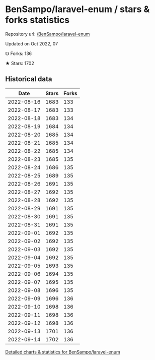 # BenSampo/laravel-enum / stars & forks statistics

Repository url: [/BenSampo/laravel-enum](https://github.com/BenSampo/laravel-enum)

Updated on Oct 2022, 07

☋ Forks: 136

★ Stars: 1702

## Historical data
| Date | Stars | Forks |
|------|-------|-------|
| 2022-08-16 | 1683 | 133 | 
| 2022-08-17 | 1683 | 133 | 
| 2022-08-18 | 1683 | 134 | 
| 2022-08-19 | 1684 | 134 | 
| 2022-08-20 | 1685 | 134 | 
| 2022-08-21 | 1685 | 134 | 
| 2022-08-22 | 1685 | 134 | 
| 2022-08-23 | 1685 | 135 | 
| 2022-08-24 | 1686 | 135 | 
| 2022-08-25 | 1689 | 135 | 
| 2022-08-26 | 1691 | 135 | 
| 2022-08-27 | 1692 | 135 | 
| 2022-08-28 | 1692 | 135 | 
| 2022-08-29 | 1691 | 135 | 
| 2022-08-30 | 1691 | 135 | 
| 2022-08-31 | 1691 | 135 | 
| 2022-09-01 | 1692 | 135 | 
| 2022-09-02 | 1692 | 135 | 
| 2022-09-03 | 1692 | 135 | 
| 2022-09-04 | 1692 | 135 | 
| 2022-09-05 | 1693 | 135 | 
| 2022-09-06 | 1694 | 135 | 
| 2022-09-07 | 1695 | 135 | 
| 2022-09-08 | 1696 | 135 | 
| 2022-09-09 | 1696 | 136 | 
| 2022-09-10 | 1698 | 136 | 
| 2022-09-11 | 1698 | 136 | 
| 2022-09-12 | 1698 | 136 | 
| 2022-09-13 | 1701 | 136 | 
| 2022-09-14 | 1702 | 136 | 


[Detailed charts & statistics for BenSampo/laravel-enum](https://reviewgithub.com/rep/BenSampo/laravel-enum)
